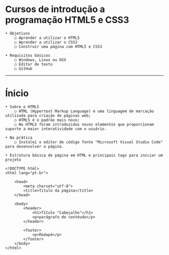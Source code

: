 # Cursos de introdução a programação HTML5 e CSS3

    • Objetivos
        ○ Aprender a utilizar o HTML5
        ○ Aprender a utilizar o CSS3
        ○ Construir uma página com HTML5 e CSS3
    
    • Requisitos básicos
        ○ Windows, Linux ou OSX
        ○ Editor de texto
        ○ GitHub
    
<hr></hr>

# Ínicio

    • Sobre o HTML5
        ○ HTML (Hypertext Markup Language) é uma linguagem de marcação utilizada para criação de páginas web;
        ○ HTML5 é o padrão mais novo;
        ○ No HTML5 foram introduzidos novos elementos que proporcionam suporte a maior interatividade com o usuário.
    
    • Na prática
        ○ Instalei o editor de código fonte "Microsoft Visual Studio Code" para desenvolver a página.

    • Estrutura básica de página em HTML e principais tags para iniciar um projeto

    <!DOCTYPE html>
    <html lang="pt-br">

        <head>
            <meta charset="utf-8">
            <title>Título da página</title>
        </head>

        <body>
            <header>
                <h1>Título "Cabeçalho"</h1>
                <p>parágrafo de contéudo</p>
            </header>

            <footer>
                <p>Rodapé</p>
            </footer>
        </body>
    </html>
        